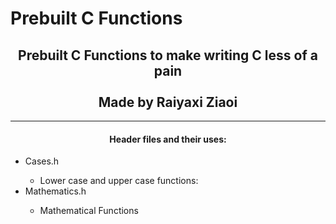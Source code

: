 # Prebuilt C Functions

<div align="center">
<h2>
    Prebuilt C Functions to make writing C less of a pain <br/><br/>Made by Raiyaxi Ziaoi
</h2>
<hr>
</div>

<div align="center">

#### Header files and their uses:

</div>

<ul>
    <li>
        Cases.h
    </li>
    <ul><li>Lower case and upper case functions:</li></ul>
    <li>
        Mathematics.h
    </li>
    <ul><li>Mathematical Functions</li></ul>
</ul>
